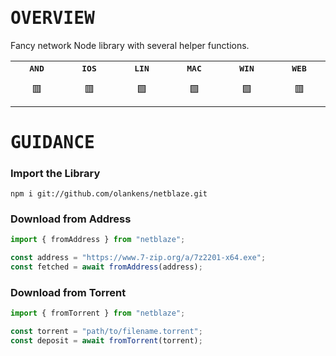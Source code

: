 # <samp>OVERVIEW</samp>

Fancy network Node library with several helper functions.

<table>
  <tr align="center">
    <th><samp>AND</samp></th>
    <th><samp>IOS</samp></th>
    <th><samp>LIN</samp></th>
    <th><samp>MAC</samp></th>
    <th><samp>WIN</samp></th>
    <th><samp>WEB</samp></th>
  </tr>
  <tr align="center" height="50">
    <td width="9999">🟥</td>
    <td width="9999">🟥</td>
    <td width="9999">🟩</td>
    <td width="9999">🟩</td>
    <td width="9999">🟩</td>
    <td width="9999">🟥</td>
  </tr>
</table>

# <samp>GUIDANCE</samp>

### Import the Library

```shell
npm i git://github.com/olankens/netblaze.git
```

### Download from Address

```js
import { fromAddress } from "netblaze";

const address = "https://www.7-zip.org/a/7z2201-x64.exe";
const fetched = await fromAddress(address);
```

### Download from Torrent

```js
import { fromTorrent } from "netblaze";

const torrent = "path/to/filename.torrent";
const deposit = await fromTorrent(torrent);
```

